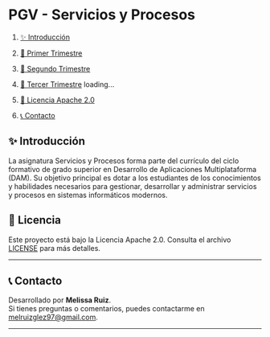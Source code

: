 # PGV - Servicios y Procesos

1. [✨ Introducción](#-introducción)
2. [📅 Primer Trimestre](1TRIM)
   
3. [📅 Segundo Trimestre](2TRIM)
   
4. [📅 Tercer Trimestre](#-tercer-trimestre) loading...
   
5. [📜 Licencia Apache 2.0](#-licencia)
6. [📞 Contacto](#-contacto)

## ✨ Introducción
La asignatura Servicios y Procesos forma parte del currículo del ciclo formativo de grado superior en Desarrollo de Aplicaciones Multiplataforma (DAM). Su objetivo principal es dotar a los estudiantes de los conocimientos y habilidades necesarios para gestionar, desarrollar y administrar servicios y procesos en sistemas informáticos modernos.

## 📜 Licencia

Este proyecto está bajo la Licencia Apache 2.0. Consulta el archivo [LICENSE](./LICENSE) para más detalles.

---

## 📞 Contacto

Desarrollado por **Melissa Ruiz**.  
Si tienes preguntas o comentarios, puedes contactarme en [melruizglez97@gmail.com](mailto:melruizglez97@gmail.com).

---
